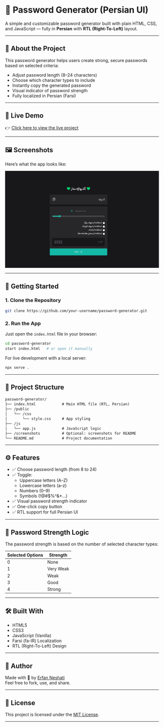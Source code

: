 # 💚 Password Generator (Persian UI)

A simple and customizable password generator built with plain HTML, CSS, and JavaScript — fully in **Persian** with **RTL (Right-To-Left)** layout.

---

## 🧠 About the Project

This password generator helps users create strong, secure passwords based on selected criteria:

- Adjust password length (8–24 characters)
- Choose which character types to include
- Instantly copy the generated password
- Visual indicator of password strength
- Fully localized in Persian (Farsi)

---

## 🔗 Live Demo

👉 [Click here to view the live project](https://erfan-ne.github.io/Password-Generator/)

---

## 🖼️ Screenshots

Here’s what the app looks like:

![Password Generator Screenshot](https://github.com/erfan-ne/Password-Generator/blob/master/public/Screenshot%202025-07-08%20110622.png)

---

## 🚀 Getting Started

### 1. Clone the Repository

```bash
git clone https://github.com/your-username/password-generator.git
```

### 2. Run the App

Just open the `index.html` file in your browser:

```bash
cd password-generator
start index.html   # or open it manually
```

For live development with a local server:

```bash
npx serve .
```

---

## 📁 Project Structure

```
password-generator/
├── index.html            # Main HTML file (RTL, Persian)
├── /public
│   └── /css
│       └── style.css     # App styling
├── /js
│   └── app.js            # JavaScript logic
├── /screenshots          # Optional: screenshots for README
└── README.md             # Project documentation
```

---

## ⚙️ Features

- ✅ Choose password length (from 8 to 24)
- ✅ Toggle:
  - Uppercase letters (A–Z)
  - Lowercase letters (a–z)
  - Numbers (0–9)
  - Symbols (!@#$%^&*...)
- ✅ Visual password strength indicator
- ✅ One-click copy button
- ✅ RTL support for full Persian UI

---

## 🔐 Password Strength Logic

The password strength is based on the number of selected character types:

| Selected Options | Strength     |
|------------------|--------------|
| 0                | None         |
| 1                | Very Weak    |
| 2                | Weak         |
| 3                | Good         |
| 4                | Strong       |

---

## 🛠 Built With

- HTML5
- CSS3
- JavaScript (Vanilla)
- Farsi (fa-IR) Localization
- RTL (Right-To-Left) Design

---

## 👤 Author

Made with 💚 by [Erfan Neshati](https://github.com/erfan-ne)   
Feel free to fork, use, and share.

---

## 📄 License

This project is licensed under the [MIT License](LICENSE).

---
